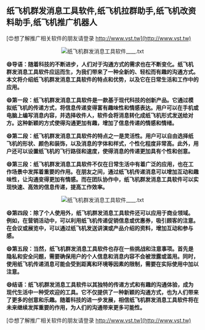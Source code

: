 ## **纸飞机群发消息工具软件,纸飞机拉群助手,纸飞机改资料助手,纸飞机推广机器人**

[😍想了解推广相关软件的朋友请登录 http://www.vst.tw](http://www.vst.tw)

 <center><img src="https://vst.tw/MP4/tuiguang/png/6.png" alt="纸飞机群发消息工具软件____.txt"></center>

**😄导语：随着科技的不断进步，人们对于沟通方式的需求也在不断变化。纸飞机群发消息工具软件应运而生，为我们带来了一种全新的、轻松而有趣的沟通方式。本文将介绍纸飞机群发消息工具软件的特点和优势，以及它在日常生活和工作中的应用。**

**😄第一段：纸飞机群发消息工具软件是一款基于现代科技的创新产品。它通过模拟纸飞机的传递方式，将信息传递变得富有趣味性和情感表达。用户可以在手机或电脑上编写消息内容，并选择收件人，软件会将消息转化成纸飞机形式发送给对方。这种新颖的方式使得沟通更加有趣，增加了信息传递的情感和情绪。**

**😄第二段：纸飞机群发消息工具软件的特点之一是灵活性。用户可以自由选择纸飞机的形状、颜色和装饰，以及消息的字体和样式，个性化程度非常高。此外，用户还可以设置纸飞机的飞行路径和速度，使得消息的传递更加具有个性和创意。**

**😄第三段：纸飞机群发消息工具软件不仅在日常生活中有着广泛的应用，也在工作场景中发挥着重要的作用。在朋友之间，通过纸飞机传递消息可以增加互动和趣味性，让沟通变得更加有情感。而在团队协作中，纸飞机群发消息工具软件可以实现快速、高效的信息传递，提高工作效率。**

 <center><img src="https://vst.tw/MP4/tuiguang/png/6.png" alt="纸飞机群发消息工具软件____.txt"></center>

**😄第四段：除了个人使用外，纸飞机群发消息工具软件还可以应用于商业领域。例如，在营销活动中，可以利用纸飞机传递促销信息或优惠券，吸引顾客的注意。在会议或展览中，可以通过纸飞机发送讲演或产品介绍的资料，增加互动和参与感。**

**😄第五段：当然，纸飞机群发消息工具软件也存在一些挑战和注意事项。首先是隐私和安全问题，需要确保用户的个人信息和消息内容不会被泄露或滥用。同时，使用纸飞机传递消息可能会受到距离和环境等因素的限制，需要在实际使用中加以注意。**

**😄结语：纸飞机群发消息工具软件以其独特的传递方式和有趣的沟通体验，成为现代生活中一种受欢迎的工具。它不仅提供了一种新颖的沟通方式，也为人们带来了更多的创意和乐趣。随着科技的进一步发展，相信纸飞机群发消息工具软件将在未来继续发挥重要的作用，为人们的沟通带来更多可能性。**

[😍想了解推广相关软件的朋友请登录 http://www.vst.tw](http://www.vst.tw)




